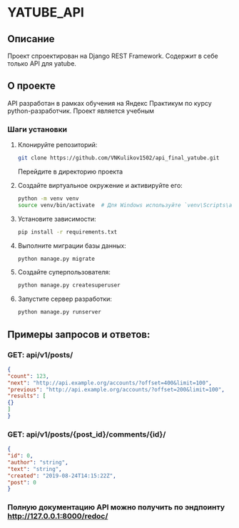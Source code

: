 # YATUBE_API

## Описание

Проект спроектирован на Django REST Framework. Содержит в себе только API для yatube.

## О проекте

API разработан в рамках обучения на Яндекс Практикум по курсу python-разработчик.
Проект является учебным 

### Шаги установки

1. Клонируйте репозиторий:
    ```bash
    git clone https://github.com/VNKulikov1502/api_final_yatube.git
    ```
   Перейдите в директорию проекта

2. Создайте виртуальное окружение и активируйте его:
    ```bash
    python -m venv venv
    source venv/bin/activate  # Для Windows используйте `venv\Scripts\activate`
    ```

3. Установите зависимости:
    ```bash
    pip install -r requirements.txt
    ```

4. Выполните миграции базы данных:
    ```bash
    python manage.py migrate
    ```

5. Создайте суперпользователя:
    ```bash
    python manage.py createsuperuser
    ```

6. Запустите сервер разработки:
    ```bash
    python manage.py runserver
    ```
## Примеры запросов и ответов:
### GET: api/v1/posts/
```json
{
"count": 123,
"next": "http://api.example.org/accounts/?offset=400&limit=100",
"previous": "http://api.example.org/accounts/?offset=200&limit=100",
"results": [
{}
]
}
```
### GET: api/v1/posts/{post_id}/comments/{id}/
```json
{
"id": 0,
"author": "string",
"text": "string",
"created": "2019-08-24T14:15:22Z",
"post": 0
}
```
### Полную документацию API можно получить по эндпоинту http://127.0.0.1:8000/redoc/

